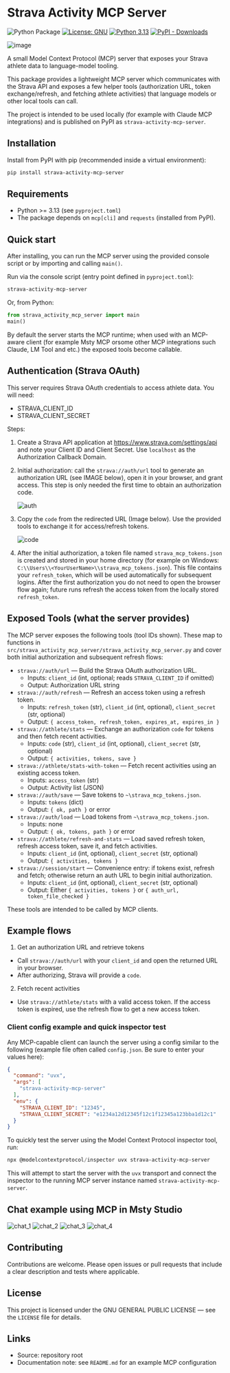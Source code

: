 # Strava Activity MCP Server
![Python Package](https://github.com/tomekkorbak/strava-mcp-server/actions/workflows/python-package.yml/badge.svg)
[![License: GNU](https://img.shields.io/badge/License-GPLv3-blue.svg)](https://opensource.org/licenses/gpl-3-0)
[![Python 3.13](https://img.shields.io/badge/python-3.13-blue?logo=python&logoColor=white)](https://www.python.org/downloads/release/python-3130/)
[![PyPI - Downloads](https://img.shields.io/pypi/dm/strava-activity-mcp-server)](https://pypistats.org/packages/strava-activity-mcp-server)

![image](https://github.com/user-attachments/assets/4bb214ca-1132-4e63-9390-d6eaddab50be)



A small Model Context Protocol (MCP) server that exposes your Strava athlete data to language-model tooling.

This package provides a lightweight MCP server which communicates with the Strava API and exposes a few helper tools (authorization URL, token exchange/refresh, and fetching athlete activities) that language models or other local tools can call.

The project is intended to be used locally (for example with Claude MCP integrations) and is published on PyPI as `strava-activity-mcp-server`.

## Installation

Install from PyPI with pip (recommended inside a virtual environment):

```powershell
pip install strava-activity-mcp-server
```

## Requirements

- Python >= 3.13 (see `pyproject.toml`)
- The package depends on `mcp[cli]` and `requests` (installed from PyPI).

## Quick start

After installing, you can run the MCP server using the provided console script or by importing and calling `main()`.

Run via the console script (entry point defined in `pyproject.toml`):

```cmd
strava-activity-mcp-server
```

Or, from Python:

```python
from strava_activity_mcp_server import main
main()
```

By default the server starts the MCP runtime; when used with an MCP-aware client (for example Msty MCP orsome other MCP integrations such Claude, LM Tool and etc.) the exposed tools become callable.

## Authentication (Strava OAuth)

This server requires Strava OAuth credentials to access athlete data. You will need:

- STRAVA_CLIENT_ID
- STRAVA_CLIENT_SECRET

Steps:

1. Create a Strava API application at https://www.strava.com/settings/api and note your Client ID and Client Secret. Use `localhost` as the Authorization Callback Domain.
2. Initial authorization: call the `strava://auth/url` tool to generate an authorization URL (see IMAGE below), open it in your browser, and grant access. This step is only needed the first time to obtain an authorization code.

   ![auth](https://github.com/user-attachments/assets/a348ccc7-a4be-49fb-8f79-b88f9d80cfc9)

3. Copy the `code` from the redirected URL (Image below). Use the provided tools to exchange it for access/refresh tokens.

   ![code](https://github.com/user-attachments/assets/0bb54edb-c9f9-4416-8fb2-c7e0a38d11c9)


4. After the initial authorization, a token file named `strava_mcp_tokens.json` is created and stored in your home directory (for example on Windows: `C:\\Users\\<YourUserName>\\strava_mcp_tokens.json`). This file contains your `refresh_token`, which will be used automatically for subsequent logins. After the first authorization you do not need to open the browser flow again; future runs refresh the access token from the locally stored `refresh_token`.




## Exposed Tools (what the server provides)

The MCP server exposes the following tools (tool IDs shown). These map to functions in `src/strava_activity_mcp_server/strava_activity_mcp_server.py` and cover both initial authorization and subsequent refresh flows:

- `strava://auth/url` — Build the Strava OAuth authorization URL.
  - Inputs: `client_id` (int, optional; reads `STRAVA_CLIENT_ID` if omitted)
  - Output: Authorization URL string
- `strava://auth/refresh` — Refresh an access token using a refresh token.
  - Inputs: `refresh_token` (str), `client_id` (int, optional), `client_secret` (str, optional)
  - Output: `{ access_token, refresh_token, expires_at, expires_in }`
- `strava://athlete/stats` — Exchange an authorization `code` for tokens and then fetch recent activities.
  - Inputs: `code` (str), `client_id` (int, optional), `client_secret` (str, optional)
  - Output: `{ activities, tokens, save }`
- `strava://athlete/stats-with-token` — Fetch recent activities using an existing access token.
  - Inputs: `access_token` (str)
  - Output: Activity list (JSON)
- `strava://auth/save` — Save tokens to `~\strava_mcp_tokens.json`.
  - Inputs: `tokens` (dict)
  - Output: `{ ok, path }` or error
- `strava://auth/load` — Load tokens from `~\strava_mcp_tokens.json`.
  - Inputs: none
  - Output: `{ ok, tokens, path }` or error
- `strava://athlete/refresh-and-stats` — Load saved refresh token, refresh access token, save it, and fetch activities.
  - Inputs: `client_id` (int, optional), `client_secret` (str, optional)
  - Output: `{ activities, tokens }`
- `strava://session/start` — Convenience entry: if tokens exist, refresh and fetch; otherwise return an auth URL to begin initial authorization.
  - Inputs: `client_id` (int, optional), `client_secret` (str, optional)
  - Output: Either `{ activities, tokens }` or `{ auth_url, token_file_checked }`

These tools are intended to be called by MCP clients.

## Example flows

1) Get an authorization URL and retrieve tokens

- Call `strava://auth/url` with your `client_id` and open the returned URL in your browser.
- After authorizing, Strava will provide a `code`.

2) Fetch recent activities

- Use `strava://athlete/stats` with a valid access token. If the access token is expired, use the refresh flow to get a new access token.

### Client config example and quick inspector test

Any MCP-capable client can launch the server using a config similar to the following (example file often called `config.json`. Be sure to enter your values here):

```json
{
  "command": "uvx",
  "args": [
    "strava-activity-mcp-server"
  ],
  "env": {
    "STRAVA_CLIENT_ID": "12345",
    "STRAVA_CLIENT_SECRET": "e1234a12d12345f12c1f12345a123bba1d12c1"
  }
}
```

To quickly test the server using the Model Context Protocol inspector tool, run:

```powershell
npx @modelcontextprotocol/inspector uvx strava-activity-mcp-server
```

This will attempt to start the server with the `uvx` transport and connect the inspector to the running MCP server instance named `strava-activity-mcp-server`.

## Chat example using MCP in Msty Studio

![chat_1](https://github.com/user-attachments/assets/460cced5-15b3-41eb-9805-72966826ede8)
![chat_2](https://github.com/user-attachments/assets/9ded03f3-0f86-400e-8ebc-c414d0346257)
![chat_3](https://github.com/user-attachments/assets/d793c9a5-8fb2-430e-a0bf-679903cf3f97)
![chat_4](https://github.com/user-attachments/assets/4a459c31-3b42-4c32-8685-e6dd851dadca)


## Contributing

Contributions are welcome. Please open issues or pull requests that include a clear description and tests where applicable.

## License

This project is licensed under the GNU GENERAL PUBLIC LICENSE — see the `LICENSE` file for details.

## Links

- Source: repository root
- Documentation note: see `README.md` for an example MCP configuration





